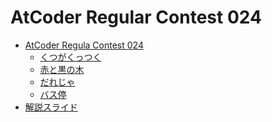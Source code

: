 AtCoder Regular Contest 024
===========================

- [AtCoder Regula Contest 024](http://arc024.contest.atcoder.jp/)
    - [くつがくっつく](http://arc024.contest.atcoder.jp/tasks/arc024_1)
    - [赤と黒の木](http://arc024.contest.atcoder.jp/tasks/arc024_2)
    - [だれじゃ](http://arc024.contest.atcoder.jp/tasks/arc024_3)
    - [バス停](http://arc024.contest.atcoder.jp/tasks/arc024_4)
- [解説スライド](http://www.slideshare.net/chokudai/arc024)
